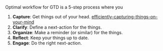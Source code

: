 Optimal workflow for GTD is a 5-step process where you

1. **Capture**: Get things out of your head. [efficiently-capturing-things-on-your-mind](efficiently-capturing-things-on-your-mind.md)
2. **Clarify**: Define a next-action for the things.
3. **Organize**: Make a reminder (or similar) for the things.
4. **Reflect**: Keep your things up to date.
5. **Engage**: Do the right next-action.